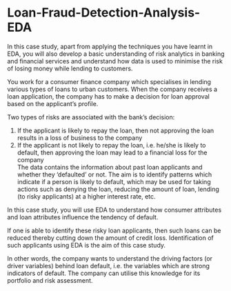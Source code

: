 # Loan-Fraud-Detection-Analysis-EDA
In this case study, apart from applying the techniques you have learnt in EDA, you will also develop a basic understanding of risk analytics in banking and financial services and understand how data is used to minimise the risk of losing money while lending to customers.  

You work for a consumer finance company which specialises in lending various types of loans to urban customers. When the company receives a loan application, the company has to make a decision for loan approval based on the applicant’s profile. 

Two types of risks are associated with the bank’s decision:  
 1) If the applicant is likely to repay the loan, then not approving the loan results in a loss of business to the company  
 2) If the applicant is not likely to repay the loan, i.e. he/she is likely to default, then approving the loan may lead to a financial loss for the company  
The data contains the information about past loan applicants and whether they ‘defaulted’ or not. The aim is to identify patterns which indicate if a person is likely to default, which may be used for taking actions such as denying the loan, reducing the amount of loan, lending (to risky applicants) at a higher interest rate, etc.  

In this case study, you will use EDA to understand how consumer attributes and loan attributes influence the tendency of default.  

If one is able to identify these risky loan applicants, then such loans can be reduced thereby cutting down the amount of credit loss. Identification of such applicants using EDA is the aim of this case study.  

In other words, the company wants to understand the driving factors (or driver variables) behind loan default, i.e. the variables which are strong indicators of default. The company can utilise this knowledge for its portfolio and risk assessment.
